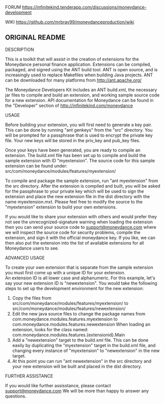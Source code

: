 FORUM
https://infinitekind.tenderapp.com/discussions/moneydance-development

WIKI
https://github.com/mrbray99/moneydanceproduction/wiki

ORIGINAL README
-

DESCRIPTION

This is a toolkit that will assist in the creation of extensions
for the Moneydance personal finance application.  Extensions can
be compiled, packaged, and signed using the ANT build tool.  ANT
is open source, and is increasingly used to replace Makefiles 
when building Java projects.  ANT can be downloaded for many
platforms from http://ant.apache.org/

The Moneydance Developers Kit includes an ANT build.xml, the necessary
jar files to compile and build an extension, and working sample source
code for a new extension.  API documentation for Moneydance can be
found in the "Developer" section of http://infinitekind.com/moneydance


USAGE

Before building your extension, you will first need to generate a
key pair.  This can be done by running "ant genkeys" from the "src"
directory.  You will be prompted for a passphrase that is used to
encrypt the private key file.  Your new keys will be stored in the
priv_key and pub_key files.

Once your keys have been generated, you are ready to compile an 
extension.  The build.xml file has been set up to compile and
build the sample extension with ID "myextension".  The source 
code for this sample extension can be found under:
  src/com/moneydance/modules/features/myextension/

To compile and package the sample extension, run "ant myextension"
from the src directory.  After the extension is compiled and built,
you will be asked for the passphrase to your private key which will
be used to sign the extension and place the new extension file in
the dist directory with the name myextension.mxt.  Please feel free 
to modify the source to the "myextension" extension to build your own 
extensions.

If you would like to share your extension with others and would prefer
they not see the unrecognized-signature warning when loading the extension
then you can send your source code to support@moneydance.com where we
will inspect the source code for security problems, compile the
extension, and sign it with the official moneydance key.  If you like,
we can then also put the extension into the list of available extensions
for all Moneydance users to see.


ADVANCED USAGE

To create your own extension that is separate from the sample 
extension you must first come up with a unique ID for your extension.  
An extension ID is all lower case and alphanumeric.  For this example, 
let's say your new extension ID is "newextension".  You would take the 
following steps to set up the development environment for the new extension:

1) Copy the files from 
     src/com/moneydance/modules/features/myextension/
   to
     src/com/moneydance/modules/features/newextension/
2) Edit the new java source files to change the package names from
     com.moneydance.modules.features.myextension
   to
     com.moneydance.modules.features.newextension
   When loading an extension, looks for the class named:
   com.moneydance.modules.features.{extensionid}.Main
3) Add a "newextension" target to the build.xml file.  This can be
   done easily by duplicating the "myextension" target in the
   build.xml file, and changing every instance of "myextension" to
   "newextension" in the new target.
4) At this point you can run "ant newextension" in the src directory
   and your new extension will be built and placed in the dist
   directory.


FURTHER ASSISTANCE

If you would like further assisstance, please contact support@moneydance.com
We will be more than happy to answer any questions.

